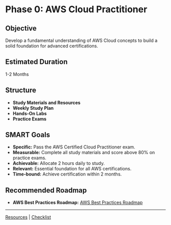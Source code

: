 # Phase 0: AWS Cloud Practitioner

## Objective

Develop a fundamental understanding of AWS Cloud concepts to build a solid foundation for advanced certifications.

## Estimated Duration

1-2 Months

## Structure

- **Study Materials and Resources**
- **Weekly Study Plan**
- **Hands-On Labs**
- **Practice Exams**

## SMART Goals

- **Specific:** Pass the AWS Certified Cloud Practitioner exam.
- **Measurable:** Complete all study materials and score above 80% on practice exams.
- **Achievable:** Allocate 2 hours daily to study.
- **Relevant:** Essential foundation for all AWS certifications.
- **Time-bound:** Achieve certification within 2 months.

## Recommended Roadmap

- **AWS Best Practices Roadmap:** [AWS Best Practices Roadmap](https://roadmap.sh/best-practices/aws)

---

[Resources](Resources.md) | [Checklist](Checklist.md)
